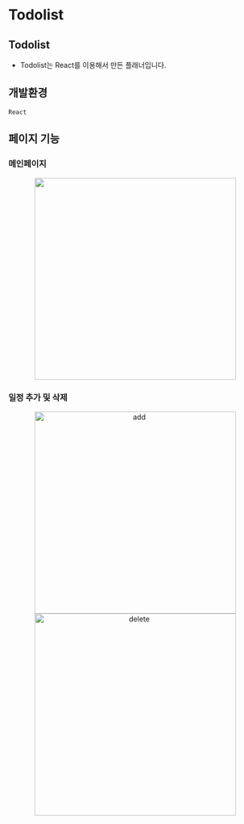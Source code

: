 # Todolist

## Todolist

- Todolist는 React를 이용해서 만든 플래너입니다.

## 개발환경

`React`

## 페이지 기능

### 메인페이지
<div align="center">
  <img src="https://github.com/jmsyaya/Todo/assets/63501931/322949c4-9d90-4f78-bcf5-e447818fb4de" width="400" />
</div>

### 일정 추가 및 삭제
<div align="center">
<img alt="add" src="https://user-images.githubusercontent.com/57563053/160284520-351b4ec5-b86f-4dbf-b423-da6aee4541a6.png" width="400">
  <img alt="delete" src="https://user-images.githubusercontent.com/57563053/160284524-e1292623-76d8-4666-80ee-2cf10b44a367.png" width="400">
</div>
